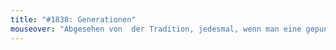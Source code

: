 ```yaml
---
title: "#1838: Generationen"
mouseover: "Abgesehen von  der Tradition, jedesmal, wenn man eine gepunktete Krawatte trägt, gleichzeitig eine gepunktete Krawatte tragen zu müssen."
---
```

